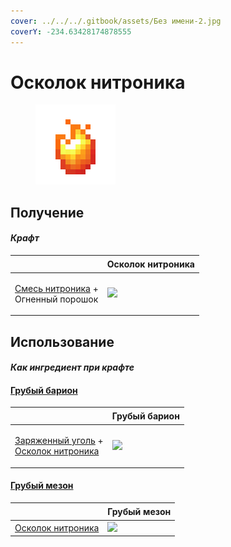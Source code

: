```yaml
---
cover: ../../../.gitbook/assets/Без имени-2.jpg
coverY: -234.63428174878555
---
```


# Осколок нитроника

<figure><img src="../../../.gitbook/assets/nitronic_nugget_128.png" alt=""><figcaption></figcaption></figure>

## Получение

#### _Крафт_

| ㅤ                                                                            | Осколок нитроника                                  |
| ---------------------------------------------------------------------------- | -------------------------------------------------- |
| <p><a href="nitronic_blend.md">Смесь нитроника</a> +<br>Огненный порошок</p> | ![](../../../.gitbook/assets/nitronic\_nugget.png) |

## Использование

#### _Как ингредиент при крафте_

#### [Грубый барион](baryon\_1.md)

| ㅤ                                                                                                               | Грубый барион                               |
| --------------------------------------------------------------------------------------------------------------- | ------------------------------------------- |
| <p><a href="empowered_coal.md">Заряженный уголь</a> +<br><a href="nitronic_nugget.md">Осколок нитроника</a></p> | ![](../../../.gitbook/assets/baryon\_1.png) |

#### [Грубый мезон](meson\_1.md)

| ㅤ                                        | Грубый мезон                               |
| ---------------------------------------- | ------------------------------------------ |
| [Осколок нитроника](nitronic\_nugget.md) | ![](../../../.gitbook/assets/meson\_1.png) |

